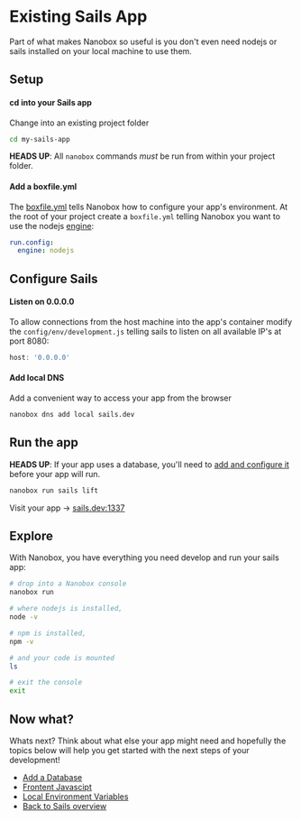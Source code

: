 # Existing Sails App
Part of what makes Nanobox so useful is you don't even need nodejs or sails installed on your local machine to use them.

## Setup

#### cd into your Sails app
Change into an existing project folder

```bash
cd my-sails-app
```

**HEADS UP**: All `nanobox` commands *must* be run from within your project folder.

#### Add a boxfile.yml
The <a href="https://docs.nanobox.io/boxfile/" target="\_blank">boxfile.yml</a> tells Nanobox how to configure your app's environment. At the root of your project create a `boxfile.yml` telling Nanobox you want to use the nodejs <a href="https://docs.nanobox.io/engines/" target="\_blank">engine</a>:

```yaml
run.config:
  engine: nodejs
```

## Configure Sails

#### Listen on 0.0.0.0
To allow connections from the host machine into the app's container modify the `config/env/development.js` telling sails to listen on all available IP's at port 8080:

```javascript
host: '0.0.0.0'
```

#### Add local DNS
Add a convenient way to access your app from the browser

```bash
nanobox dns add local sails.dev
```

## Run the app
**HEADS UP**: If your app uses a database, you'll need to [add and configure it](/nodejs/sails/add-a-database) before your app will run.

```bash
nanobox run sails lift
```

Visit your app -> [sails.dev:1337](http://sails.dev:1337)

## Explore
With Nanobox, you have everything you need develop and run your sails app:

```bash
# drop into a Nanobox console
nanobox run

# where nodejs is installed,
node -v

# npm is installed,
npm -v

# and your code is mounted
ls

# exit the console
exit
```

## Now what?
Whats next? Think about what else your app might need and hopefully the topics below will help you get started with the next steps of your development!

* [Add a Database](/nodejs/sails/add-a-database)
* [Frontent Javascipt](/nodejs/sails/frontend-javascript)
* [Local Environment Variables](/nodejs/sails/local-evars)
* [Back to Sails overview](/nodejs/sails)
